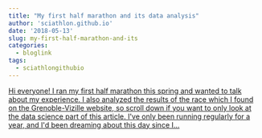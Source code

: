 ```yaml
---
title: "My first half marathon and its data analysis"
author: 'sciathlon.github.io'
date: '2018-05-13'
slug: my-first-half-marathon-and-its
categories:
  - bloglink
tags:
  - sciathlongithubio
---
```


[Hi everyone! I ran my first half marathon this spring and wanted to talk about my experience. I also analyzed the results of the race which I found on the Grenoble-Vizille website, so scroll down if you want to only look at the data science part of this article. I've only been running regularly for a year, and I'd been dreaming about this day since I...<click to read more>](https://Sciathlon.github.io/post/my_first_half_marathon/)

